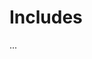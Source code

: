 # Includes

...

[NexusMods]: https://www.nexusmods.com/battlebrothers/mods/681
[modhooks]: https://www.nexusmods.com/battlebrothers/mods/42
[stdlib]: https://www.nexusmods.com/battlebrothers/mods/676
[msu]: https://www.nexusmods.com/battlebrothers/mods/479

[tnf]: https://www.nexusmods.com/battlebrothers/mods/69
[more-retinue]: https://www.nexusmods.com/battlebrothers/mods/281
[sato-balance]: https://github.com/jcsato/sato_balance_mod
